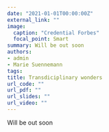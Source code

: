 ```yaml
---
date: "2021-01-01T00:00:00Z"
external_link: ""
image:
  caption: "Credential Forbes"
  focal_point: Smart
summary: Will be out soon
authors:
- admin 
- Marie Suennemann
tags:
title: Transdiciplinary wonders
url_code: ""
url_pdf: ""
url_slides: ""
url_video: ""
---
```


Will be out soon